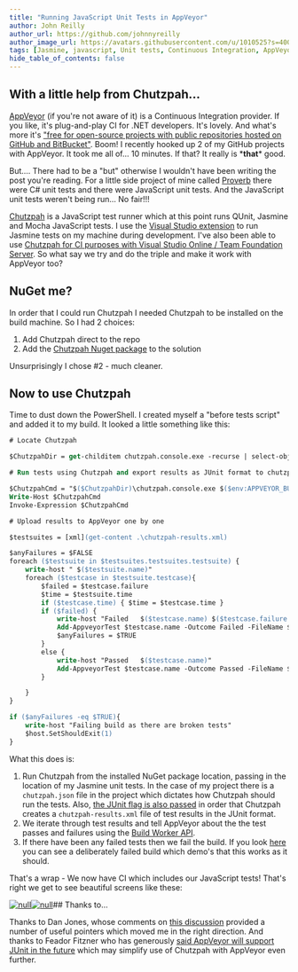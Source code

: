 ```yaml
---
title: "Running JavaScript Unit Tests in AppVeyor"
author: John Reilly
author_url: https://github.com/johnnyreilly
author_image_url: https://avatars.githubusercontent.com/u/1010525?s=400&u=294033082cfecf8ad1645b4290e362583b33094a&v=4
tags: [Jasmine, javascript, Unit tests, Continuous Integration, AppVeyor, Chutzpah]
hide_table_of_contents: false
---
```

## With a little help from Chutzpah...

 [AppVeyor](<http://www.appveyor.com>) (if you're not aware of it) is a Continuous Integration provider. If you like, it's plug-and-play CI for .NET developers. It's lovely. And what's more it's ["free for open-source projects with public repositories hosted on GitHub and BitBucket"](<http://www.appveyor.com/pricing>). Boom! I recently hooked up 2 of my GitHub projects with AppVeyor. It took me all of... 10 minutes. If that? It really is \***that**\* good.

But.... There had to be a "but" otherwise I wouldn't have been writing the post you're reading. For a little side project of mine called [Proverb](<https://github.com/johnnyreilly/Proverb>) there were C# unit tests and there were JavaScript unit tests. And the JavaScript unit tests weren't being run... No fair!!!

[Chutzpah](<https://chutzpah.codeplex.com/>) is a JavaScript test runner which at this point runs QUnit, Jasmine and Mocha JavaScript tests. I use the [Visual Studio extension](<http://visualstudiogallery.msdn.microsoft.com/f8741f04-bae4-4900-81c7-7c9bfb9ed1fe>) to run Jasmine tests on my machine during development. I've also been able to use [Chutzpah for CI purposes with Visual Studio Online / Team Foundation Server](<http://icanmakethiswork.blogspot.com/2014/03/the-surprisingly-happy-tale-of-visual.html>). So what say we try and do the triple and make it work with AppVeyor too?

## NuGet me?

In order that I could run Chutzpah I needed Chutzpah to be installed on the build machine. So I had 2 choices:

1. Add Chutzpah direct to the repo
2. Add the [Chutzpah Nuget package](<http://www.nuget.org/packages/chutzpah>) to the solution

<!-- -->

Unsurprisingly I chose #2 - much cleaner.

## Now to use Chutzpah

Time to dust down the PowerShell. I created myself a "before tests script" and added it to my build. It looked a little something like this:

```ps
# Locate Chutzpah

$ChutzpahDir = get-childitem chutzpah.console.exe -recurse | select-object -first 1 | select -expand Directory

# Run tests using Chutzpah and export results as JUnit format to chutzpah-results.xml

$ChutzpahCmd = "$($ChutzpahDir)\chutzpah.console.exe $($env:APPVEYOR_BUILD_FOLDER)\AngularTypeScript\Proverb.Web.Tests.JavaScript /junit .\chutzpah-results.xml"
Write-Host $ChutzpahCmd
Invoke-Expression $ChutzpahCmd

# Upload results to AppVeyor one by one

$testsuites = [xml](get-content .\chutzpah-results.xml)

$anyFailures = $FALSE
foreach ($testsuite in $testsuites.testsuites.testsuite) {
    write-host " $($testsuite.name)"
    foreach ($testcase in $testsuite.testcase){
        $failed = $testcase.failure
        $time = $testsuite.time
        if ($testcase.time) { $time = $testcase.time }
        if ($failed) {
            write-host "Failed   $($testcase.name) $($testcase.failure.message)"
            Add-AppveyorTest $testcase.name -Outcome Failed -FileName $testsuite.name -ErrorMessage $testcase.failure.message -Duration $time
            $anyFailures = $TRUE
        }
        else {
            write-host "Passed   $($testcase.name)"
            Add-AppveyorTest $testcase.name -Outcome Passed -FileName $testsuite.name -Duration $time
        }

    }
}

if ($anyFailures -eq $TRUE){
    write-host "Failing build as there are broken tests"
    $host.SetShouldExit(1)
}
```

What this does is:

1. Run Chutzpah from the installed NuGet package location, passing in the location of my Jasmine unit tests. In the case of my project there is a `chutzpah.json` file in the project which dictates how Chutzpah should run the tests. Also, [the JUnit flag is also passed](<https://chutzpah.codeplex.com/wikipage?title=Command%20Line%20Options&referringTitle=Documentation>) in order that Chutzpah creates a `chutzpah-results.xml` file of test results in the JUnit format.
2. We iterate through test results and tell AppVeyor about the the test passes and failures using the [Build Worker API](<http://www.appveyor.com/docs/build-worker-api>).
3. If there have been any failed tests then we fail the build. If you look [here](<https://ci.appveyor.com/project/JohnReilly/proverb/build/1.0.17>) you can see a deliberately failed build which demo's that this works as it should.

<!-- -->

That's a wrap - We now have CI which includes our JavaScript tests! That's right we get to see beautiful screens like these:

[![null](<http://4.bp.blogspot.com/--GGN2YPhzkk/VAtx-JUkwAI/AAAAAAAAAsg/XPIJ7PICFsA/s640/Screenshot%2B2014-09-06%2B21.43.15.png>)](<http://4.bp.blogspot.com/--GGN2YPhzkk/VAtx-JUkwAI/AAAAAAAAAsg/XPIJ7PICFsA/s1600/Screenshot%2B2014-09-06%2B21.43.15.png>)[![null](<http://3.bp.blogspot.com/-NNrq3w-EbCg/VAtzVPUOsqI/AAAAAAAAAsw/akwN8-J9K1k/s640/Screenshot%2B2014-09-06%2B21.49.38.png>)](<http://3.bp.blogspot.com/-NNrq3w-EbCg/VAtzVPUOsqI/AAAAAAAAAsw/akwN8-J9K1k/s1600/Screenshot%2B2014-09-06%2B21.49.38.png>)## Thanks to...

Thanks to Dan Jones, whose comments on [this discussion](<http://help.appveyor.com/discussions/questions/390-running-jasmine-on-appveyor#comment_34433599>) provided a number of useful pointers which moved me in the right direction. And thanks to Feador Fitzner who has generously [said AppVeyor will support JUnit in the future](<http://help.appveyor.com/discussions/questions/495-integrating-chutzpah-into-appveyor#comment_34447202>) which may simplify use of Chutzpah with AppVeyor even further.


